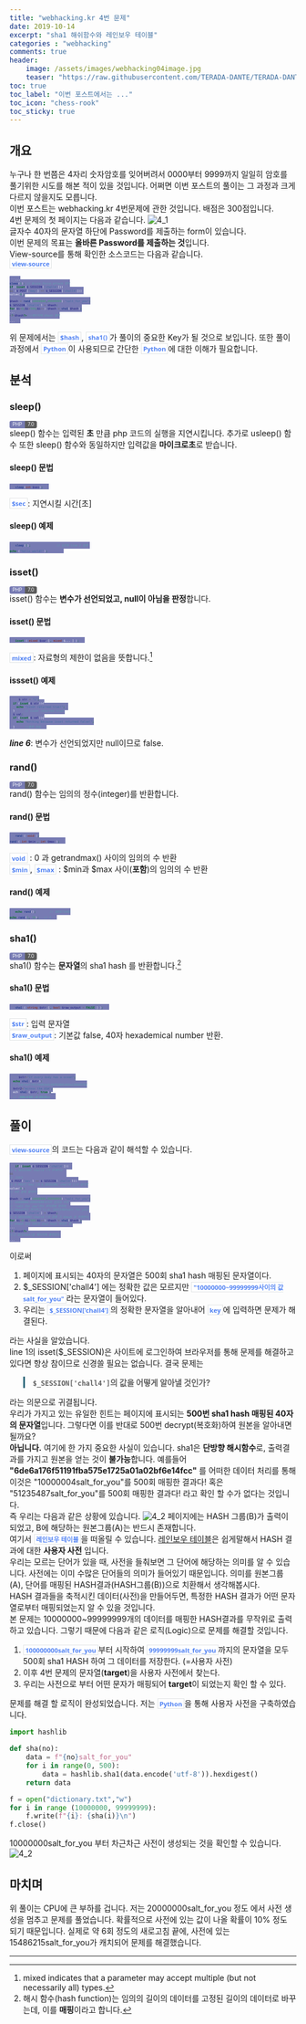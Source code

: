 ```yaml
---
title: "webhacking.kr 4번 문제"
date: 2019-10-14
excerpt: "sha1 해쉬함수와 레인보우 테이블"
categories : "webhacking"
comments: true
header:
    image: /assets/images/webhacking04image.jpg
    teaser: "https://raw.githubusercontent.com/TERADA-DANTE/TERADA-DANTE.github.io/master/_images/teaser/webhacking_teaser.jpg"
toc: true 
toc_label: "이번 포스트에서는 ..." 
toc_icon: "chess-rook"
toc_sticky: true
---
```


## 개요
누구나 한 번쯤은 4자리 숫자암호를 잊어버려서 0000부터 9999까지 일일히 암호를 풀기위한 시도를 해본 적이 있을 것입니다. 어쩌면 이번 포스트의 풀이는 그 과정과 크게 다르지 않을지도 모릅니다.

이번 포스트는 webhacking.kr 4번문제에 관한 것입니다. 배점은 300점입니다.

4번 문제의 첫 페이지는 다음과 같습니다.
![4_1](https://i.imgur.com/cIMTbsn.png)

글자수 40자의 문자열 하단에 Password를 제출하는 form이 있습니다.

이번 문제의 목표는 **올바른 Password를 제출하는 것**입니다.

View-source를 통해 확인한 소스코드는 다음과 같습니다.

`view-source`
~~~php
...
sleep(1); // Brute force attack 방지
if((isset($_SESSION['chall4'])) 
&& ($_POST['key'] == $_SESSION['chall4'])) 
solve(4);

$hash = rand(10000000,99999999)."salt_for_you";
$_SESSION['chall4'] = $hash;
for($i=0;$i<500;$i++) $hash = sha1($hash);
...
<?=$hash?> //페이지에 $hash 출력
...
~~~
위 문제에서는 `$hash`, `sha1()`가 풀이의 중요한 Key가 될 것으로 보입니다. 또한 풀이 과정에서 `Python`이 사용되므로 간단한 `Python`에 대한 이해가 필요합니다.

## 분석
### sleep()
<a class="PHP">PHP</a><a class="PHPver">7.0</a>

sleep() 함수는 입력된 **초** 만큼 php 코드의 실행을 지연시킵니다. 추가로 usleep() 함수 또한 sleep() 함수와 동일하지만 입력값을 **마이크로초**로 받습니다. 
#### sleep() 문법
~~~php
sleep(int $sec);
~~~
`$sec`: 지연시킬 시간[초]
#### sleep() 예제
~~~php
sleep(1);               // 1초후 line 2 실행 
echo ("hello world!");      
~~~
### isset()
<a class="PHP">PHP</a><a class="PHPver">7.0</a>

isset() 함수는 **변수가 선언되었고, null이 아님을 판정**합니다.
#### isset() 문법
~~~php
isset ( mixed $var [, mixed $... ] );
~~~
`mixed`: 자료형의 제한이 없음을 뜻합니다.[^1]
#### issset() 예제
~~~php
  $_str = "1";
  if (isset($_str)){
    echo "isset returned true!";  
  }      // isset returned true!
  $_val; 
  if (isset($_val)){
    echo "Nothing because isset returned false!";
  }      //출력 없음
~~~
__*line 6*__: 변수가 선언되었지만 null이므로 false.

### rand()
<a class="PHP">PHP</a><a class="PHPver">7.0</a>

rand() 함수는 임의의 정수(integer)를 반환합니다.

#### rand() 문법
~~~php
rand ( void );
rand ( int $min , int $max );
~~~
`void` : 0 과 getrandmax() 사이의 임의의 수 반환

`$min`, `$max` : $min과 $max 사이(**포함**)의 임의의 수 반환
#### rand() 예제
~~~php
echo rand();        // 305671403
echo rand(1, 10);   // 3
~~~

### sha1()
<a class="PHP">PHP</a><a class="PHPver">7.0</a>

sha1() 함수는 **문자열**의 sha1 hash 를 반환합니다.[^2]
#### sha1() 문법
~~~php
sha1 ( string $str [, bool $raw_output = FALSE ] );
~~~
`$str`: 입력 문자열

`$raw_output`: 기본값 false, 40자 hexademical number 반환.
#### sha1() 예제
~~~php
  $str="If every body has a ocean";
  echo sha1 ($str);         
  // 5dbfaaf741c3ddb3a6c90f638014b9a13088576d
  $str2="across the USA";
  ech sha1 ($str, true);
  // ]���A�ݳ��c���0�Wm
~~~
## 풀이
`view-source`의 코드는 다음과 같이 해석할 수 있습니다.
~~~php
if((isset($_SESSION['chall4']))  
// $_SESSION['chall4']가 존재하고
&&                               
// 그리고
($_POST['key'] == $_SESSION['chall4'])) 
// $_POST['key']와 $_SESSION['chall4'])가 같다면
solve(4);
// 4번 문제 클리어!

$hash = rand(10000000,99999999)."salt_for_you";
// 10000000~99999999사이의 임의의 수와 
// "salt_for_you"라는 문자열을 합하여 
// $hash라고 정의하고 (i.e. 10215484salt_for_you)
$_SESSION['chall4'] = $hash;
// $_SESSION['chall4']의 값을 그 $hash 로 저장한다.
for($i=0;$i<500;$i++) $hash = sha1($hash);
// $hash 값은 500번 sha1 hash 매핑한 후,
...
<?=$hash?> 
//그 값($hash)을 페이지에 출력한다.
...
~~~
이로써 
1. 페이지에 표시되는 40자의 문자열은 500회 sha1 hash 매핑된 문자열이다.
2. $_SESSION['chall4'] 에는 정확한 값은 모르지만 `"10000000~99999999사이의 값salt_for_you"`라는 문자열이 들어있다.
3. 우리는 `$_SESSION['chall4']`의 정확한 문자열을 알아내어 `key`에 입력하면 문제가 해결된다.

라는 사실을 알았습니다.

line 1의 isset(\$_SESSION)은 사이트에 로그인하여 브라우저를 통해 문제를 해결하고 있다면 항상 참이므로 신경쓸 필요는 없습니다. 결국 문제는 
> **`$_SESSION['chall4']`의 값을 어떻게 알아낼 것인가?** 

라는 의문으로 귀결됩니다.

우리가 가지고 있는 유일한 힌트는 페이지에 표시되는 **500번 sha1 hash 매핑된 40자의 문자열**입니다. 그렇다면 이를 반대로 500번 decrypt(복호화)하여 원본을 알아내면 될까요? 

**아닙니다.** 여기에 한 가지 중요한 사실이 있습니다. sha1은 **단방향 해시함수**로, 출력결과를 가지고 원본을 얻는 것이 **불가능**합니다. 예를들어 
**"6de6a176f51191fba575e1725a01a02bf6e14fcc"** 를 어떠한 데이터 처리를 통해 이것은 "10000004salt_for_you"를 500회 매핑한 결과다! 혹은 "51235487salt_for_you"를 500회 매핑한 결과다! 라고 확인 할 수가 없다는 것입니다. 

즉 우리는 다음과 같은 상황에 있습니다.
![4_2](https://i.imgur.com/BDJcexU.png)
페이지에는 HASH 그룹(B)가 출력이 되었고, B에 해당하는 
원본그룹(A)는 반드시 존재합니다.

여기서 `레인보우 테이블`을 떠올릴 수 있습니다. [레인보우 테이블](https://ko.wikipedia.org/wiki/%EB%A0%88%EC%9D%B8%EB%B3%B4_%ED%85%8C%EC%9D%B4%EB%B8%94)은 쉽게말해서 HASH 결과에 대한 **사용자 사전** 입니다. 

우리는 모르는 단어가 있을 때, 사전을 들춰보면 그 단어에 해당하는 의미를 알 수 있습니다. 사전에는 이미 수많은 단어들의 의미가 들어있기 때문입니다. 의미를 원본그룹(A), 단어를 매핑된 HASH결과(HASH그룹(B))으로 치환해서 생각해봅시다.

HASH 결과들을 축적시킨 데이터(사전)을 만들어두면, 특정한 HASH 결과가 어떤 문자열로부터 매핑되었는지 알 수 있을 것입니다. 

본 문제는 10000000~99999999개의 데이터를 매핑한 HASH결과를 무작위로 출력하고 있습니다. 그렇기 때문에 다음과 같은 로직(Logic)으로 문제를 해결할 것입니다.
1. `100000000salt_for_you`부터 시작하여 `99999999salt_for_you`까지의 문자열을 모두 500회 sha1 HASH 하여 그 데이터를 저장한다. (=사용자 사전)
2. 이후 4번 문제의 문자열(**target**)을 사용자 사전에서 찾는다.
3. 우리는 사전으로 부터 어떤 문자가 매핑되어 **target**이 되었는지 확인 할 수 있다.

문제를 해결 할 로직이 완성되었습니다. 저는 `Python`을 통해 사용자 사전을 구축하였습니다. 
~~~python
import hashlib

def sha(no):
    data = f"{no}salt_for_you"
    for i in range(0, 500):
        data = hashlib.sha1(data.encode('utf-8')).hexdigest()
    return data

f = open("dictionary.txt","w")
for i in range (10000000, 99999999):
    f.write(f"{i}: {sha(i)}\n")
f.close()
~~~
10000000salt_for_you 부터 차근차근 사전이 생성되는 것을 확인할 수 있습니다. 
![4_2](https://i.imgur.com/Zbymf7G.png)

## 마치며
위 풀이는 CPU에 큰 부하를 겁니다. 저는 20000000salt_for_you 정도 에서 사전 생성을 멈추고 문제를 풀었습니다. 확률적으로 사전에 있는 값이 나올 확률이 10% 정도 되기 때문입니다. 실제로 약 6회 정도의 새로고침 끝에, 사전에 있는 15486215salt_for_you가 캐치되어 문제를 해결했습니다.

----

[^1]: mixed indicates that a parameter may accept multiple (but not necessarily all) types.

[^2]: 해시 함수(hash function)는 임의의 길이의 데이터를 고정된 길이의 데이터로 바꾸는데, 이를 **매핑**이라고 합니다.

<style>
blockquote{
    border-left: 0.25em solid #266477;
}
</style>
<style>
.page__content h1,
.page__content h2
{
    padding-bottom: 0.5em;
    border-bottom: 1px solid #89ddff;
}
</style>
<style>
    .PHP {
        display: inline;
            padding-left: 5px;
            padding-right: 5px;
            padding-top: 1px;
            padding-bottom: 2px;
            font-size: 0.6em;
            text-align: center;
            background-color: #777bb3;
            color: #f8fafc;
            border-top-left-radius: 3px;
            border-bottom-left-radius: 3px;
        }

        .PHPver {
            display: inline;
            padding-left: 5px;
            padding-right: 5px;
            padding-top: 1px;
            padding-bottom: 2px;
            font-size: 0.6em;
            text-align: center;
            background-color: #5c5c5c;
            color: #f8fafc;
            border-top-right-radius: 3px;
            border-bottom-right-radius: 3px;
        }
    </style>
<style>
    p{
        margin-block-start: 0em;
        margin-block-end: 0em;
        margin-inline-start: 0px;
        margin-inline-end: 0px;
        margin-top:0px;
        margin-bottom: 0px;
    }

    .Mysql{   
    display: inline;
    padding-left: 5px;
    padding-right: 5px;
    padding-top: 1px;
    padding-bottom: 2px;
    font-size: 0.6em;
    text-align: center;
    background-color: #097abb;
    color: #f8fafc;
    border-top-left-radius: 3px;
    border-bottom-left-radius: 3px;
    content: "MySQL"
}
    .Ver{
    display: inline;
    padding-left: 5px;
    padding-right: 5px;
    padding-top: 1px;
    padding-bottom: 2px;
    font-size: 0.6em;
    text-align: center;
    background-color: #5c5c5c;
    color: #f8fafc;
    border-top-right-radius: 3px;
    border-bottom-right-radius: 3px;
}
</style>


<style>
.page h1:before {
    padding-right: 0.3em;
    color: #9ddcff;
    content: "/";
}

.page h2:before {
    padding-right: 0.3em;
    color: #9ddcff;
    content: "//";
}

.page h3:before {
    padding-right: 0.3em;
    color: #9ddcff;
    content: "///";
}

.page h4:before {
    padding-right: 0.3em;
    color: #9ddcff;
    content: "////";
}

p>code,
a>code,
li>code,
figcaption>code,
td>code {
    padding-left: 0.18rem;
    padding-right: 0.18rem;
    padding-top: 0.09rem;
    font-size: 0.8em;
    background: #fff;
    color: #5283f3;
    border: solid 1px #e1e4e5;
    border-radius: 0px;
    font-family: open sans,clear sans,helvetica neue,Helvetica,Arial,sans-serif;
    font-weight: bold;
}
</style>

